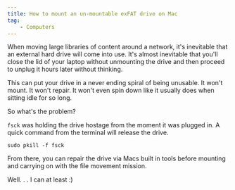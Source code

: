 ```yaml
---
title: How to mount an un-mountable exFAT drive on Mac
tag:
    - Computers
---
```


When moving large libraries of content around a network, it's inevitable that an external hard drive will come into use. It's almost inevitable that you'll close the lid of your laptop without unmounting the drive and then proceed to unplug it hours later without thinking.

This can put your drive in a never ending spiral of being unusable. It won't mount. It won't repair. It won't even spin down like it usually does when sitting idle for so long. 

So what's the problem?

`fsck` was holding the drive hostage from the moment it was plugged in. A quick command from the terminal will release the drive.

`sudo pkill -f fsck`

From there, you can repair the drive via Macs built in tools before mounting and carrying on with the file movement mission.

Well. . . I can at least :)
